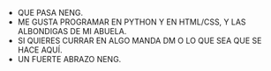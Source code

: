 - QUE PASA NENG.
- ME GUSTA PROGRAMAR EN PYTHON Y EN HTML/CSS, Y LAS ALBONDIGAS DE MI ABUELA.
- SI QUIERES CURRAR EN ALGO MANDA DM O LO QUE SEA QUE SE HACE AQUÍ.
- UN FUERTE ABRAZO NENG.
